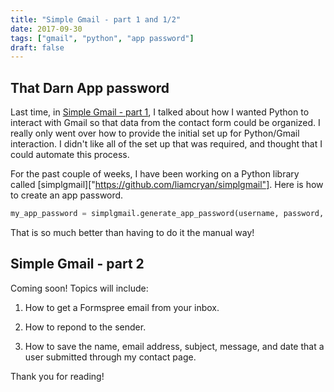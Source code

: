 ```yaml
---
title: "Simple Gmail - part 1 and 1/2"
date: 2017-09-30
tags: ["gmail", "python", "app password"]
draft: false
---
```


## That Darn App password

Last time, in [Simple Gmail - part 1](/post/simplgmail1/), I talked about how I
wanted Python to interact with Gmail so that data from the contact form could
be organized.  I really only went over how to provide the initial set up for
Python/Gmail interaction.  I didn't like all of the set up that was required,
and thought that I could automate this process.

For the past couple of weeks, I have been working on a Python library called
[simplgmail]["https://github.com/liamcryan/simplgmail"].  Here is how to create
an app password.

```python
my_app_password = simplgmail.generate_app_password(username, password, phone_number, app_name)
```

That is so much better than having to do it the manual way!  

## Simple Gmail - part 2

Coming soon!  Topics will include:

1.  How to get a Formspree email from your inbox.

2.  How to repond to the sender.

3.  How to save the name, email address, subject, message, and date that a user
submitted through my contact page.

Thank you for reading!
